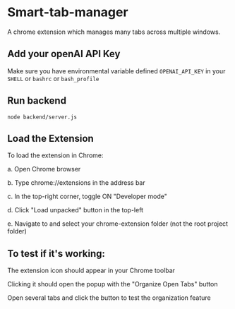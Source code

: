 # Smart-tab-manager
A chrome extension which manages many tabs across multiple windows.

## Add your openAI API Key
  Make sure you have environmental variable defined `OPENAI_API_KEY` in your `SHELL` or `bashrc` or `bash_profile`

## Run backend 
`node backend/server.js`

## Load the Extension
To load the extension in Chrome:

a. Open Chrome browser

b. Type chrome://extensions in the address bar

c. In the top-right corner, toggle ON "Developer mode"

d. Click "Load unpacked" button in the top-left

e. Navigate to and select your chrome-extension folder (not the root project folder)


## To test if it's working:

The extension icon should appear in your Chrome toolbar

Clicking it should open the popup with the "Organize Open Tabs" button

Open several tabs and click the button to test the organization feature
